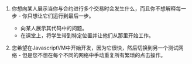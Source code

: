 1. 你想向某人展示当你与合约进行多个交易时会发生什么，而且你不想解释每一步 - 你只想让它们运行到最后一步。
    - 向某人展示其代码中的问题。
    - 在课堂上，将学生带到特定位置并让他们从那里开始工作。

2. 您希望在JavascriptVM中开始开发，因为它很快，然后切换到另一个测试网络 - 但是您不想在每个不同的网络中手动重复所有繁琐的点击操作。